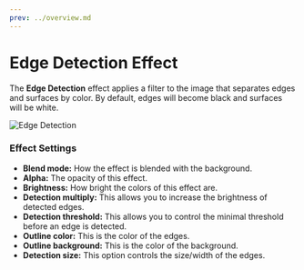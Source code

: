 ```yaml
---
prev: ../overview.md
---
```

# Edge Detection Effect

The **Edge Detection** effect applies a filter to the image that separates edges and surfaces by color. By default, edges will become black and surfaces will be white.

![Edge Detection](/img/effects/Edge_detection.gif)

### Effect Settings

* **Blend mode:** How the effect is blended with the background.
* **Alpha:** The opacity of this effect.
* **Brightness:** How bright the colors of this effect are.
* **Detection multiply:** This allows you to increase the brightness of detected edges.
* **Detection threshold:** This allows you to control the minimal threshold before an edge is detected.
* **Outline color:** This is the color of the edges.
* **Outline background:** This is the color of the background.
* **Detection size:** This option controls the size/width of the edges.
